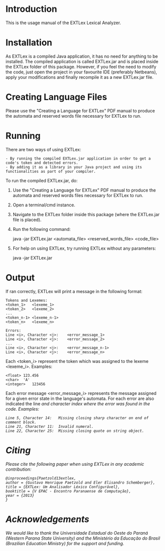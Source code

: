 # Introduction

This is the usage manual of the EXTLex Lexical Analyzer.
	
# Installation

As EXTLex is a compiled Java application, it has no need for anything to be installed. The compiled application is called EXTLex.jar and is placed inside the EXTLex folder of this package. However, if you feel the need to modify the code, just open the project in your favourite IDE (preferably Netbeans), apply your modifications and finally recompile it as a new EXTLex.jar file.
	
# Creating Language Files

Please use the "Creating a Language for EXTLex" PDF manual to produce the automata and reserved words file necessary for EXTLex to run.
	
# Running

There are two ways of using EXTLex:

	- By running the compiled EXTLex.jar application in order to get a code's token and detected errors.
	- By adding it as a library in your Java project and using its functionalities as part of your compiler.
		
To run the compiled EXTLex.jar, do:
	
1) Use the "Creating a Language for EXTLex" PDF manual to produce the automata and reserved words files necessary for EXTLex to run.
2) Open a terminal/cmd instance.
3) Navigate to the EXTLex folder inside this package (where the EXTLex.jar file is placed).
4) Run the following command:
	
	java -jar EXTLex.jar <automata_file> <reserved_words_file> <code_file>
			
5) For help on using EXTLex, try running EXTLex without any parameters:
				
	java -jar EXTLex.jar
				
# Output
If ran correctly, EXTLex will print a message in the following format:

	Tokens and Lexemes:
	<token_1>	<lexeme_1>
	<token_2>	<lexeme_2>
	...
	<token_n-1>	<lexeme_n-1>
	<token_n>	<lexeme_n>
		
	Errors:
	Line <i>, Character <j>:	<error_message_1>
	Line <i>, Character <j>:	<error_message_2>
	...
	Line <i>, Character <j>:	<error_message_n-1>
	Line <i>, Character <j>:	<error_message_n>
		
Each <token_i> represent the token which was assigned to the lexeme <lexeme_i>. Examples:

	<float>	123.456
	<char>	'A'
	<integer>	123456
	
Each error message <error_message_i> represents the message assigned for a given error state in the language's automata. For each error are also indicated the line <i> and character index <j> where the error was found in the code. Examples:

	Line 5, Character 14:	Missing closing sharp character on end of comment block.
	Line 21, Character 11:	Invalid numeral.
	Line 22, Character 25:	Missing closing quote on string object.
		
# Citing

Please cite the following paper when using EXTLex in any academic contribution:

```
@inproceedings{Paetzold13extlex,
author = {Gustavo Henrique Paetzold and Eler Elisandro Schemberger},
title = {EXTLex: Um Analisador Léxico Configurável},
booktitle = {V EPAC - Encontro Paranaense de Computação},
year = {2013}
}
```

# Acknowledgements

We would like to thank the Universidade Estadual do Oeste do Paraná (Western Parana State University) and the Ministério da Educação do Brasil (Brazilian Education Ministry) for the support and funding.
